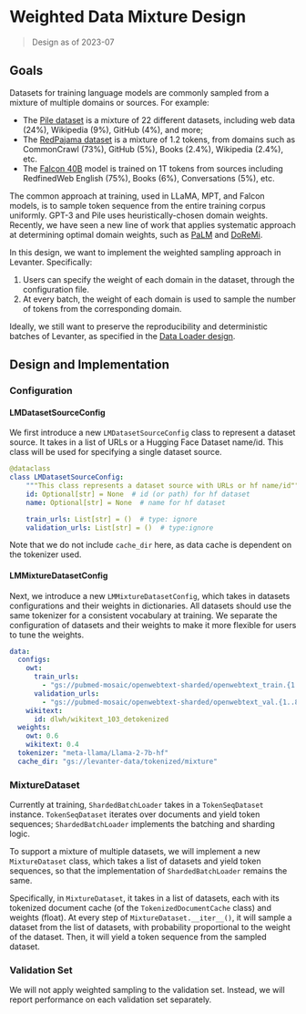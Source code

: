 # Weighted Data Mixture Design
> Design as of 2023-07

## Goals
Datasets for training language models are commonly sampled from a mixture of multiple domains or sources.
For example:
- The [Pile dataset](https://pile.eleuther.ai/) is a mixture of 22 different datasets, including
web data (24%), Wikipedia (9%), GitHub (4%), and more;
- The [RedPajama dataset](https://huggingface.co/datasets/togethercomputer/RedPajama-Data-1T) is
a mixture of 1.2 tokens, from domains such as CommonCrawl (73%), GitHub (5%), Books (2.4%),
Wikipedia (2.4%), etc.
- The [Falcon 40B](https://huggingface.co/tiiuae/falcon-40b) model is trained on 1T tokens from
sources including RedfinedWeb English (75%), Books (6%), Conversations (5%), etc.

The common approach at training, used in LLaMA, MPT, and Falcon models, is to sample token sequence from
the entire training corpus uniformly. GPT-3 and Pile uses heuristically-chosen domain weights.
Recently, we have seen a new line of work that applies systematic approach at determining optimal domain
weights, such as [PaLM](https://arxiv.org/abs/2204.02311) and [DoReMi](https://arxiv.org/abs/2305.10429).

In this design, we want to implement the weighted sampling approach in Levanter. Specifically:
1. Users can specify the weight of each domain in the dataset, through the configuration file.
2. At every batch, the weight of each domain is used to sample the number of tokens from the
corresponding domain.

Ideally, we still want to preserve the reproducibility and deterministic batches of Levanter,
as specified in the [Data Loader design](Data-Loader-Design.md).


## Design and Implementation
### Configuration
#### LMDatasetSourceConfig
We first introduce a new `LMDatasetSourceConfig` class to represent a dataset source. It takes in a list of URLs or a Hugging Face Dataset name/id. This class will be used for specifying a single dataset source.

```yaml
@dataclass
class LMDatasetSourceConfig:
    """This class represents a dataset source with URLs or hf name/id"""
    id: Optional[str] = None  # id (or path) for hf dataset
    name: Optional[str] = None  # name for hf dataset

    train_urls: List[str] = ()  # type: ignore
    validation_urls: List[str] = ()  # type:ignore
```

Note that we do not include `cache_dir` here, as data cache is dependent on the tokenizer used.

#### LMMixtureDatasetConfig
Next, we introduce a new `LMMixtureDatasetConfig`, which takes in datasets configurations and their weights in dictionaries.
All datasets should use the same tokenizer for a consistent vocabulary at training.
We separate the configuration of datasets and their weights to make it more flexible for users to tune the weights.

```yaml
data:
  configs:
    owt:
      train_urls:
        - "gs://pubmed-mosaic/openwebtext-sharded/openwebtext_train.{1..128}-of-128.jsonl.gz"
      validation_urls:
        - "gs://pubmed-mosaic/openwebtext-sharded/openwebtext_val.{1..8}-of-8.jsonl.gz"
    wikitext:
      id: dlwh/wikitext_103_detokenized
  weights:
    owt: 0.6
    wikitext: 0.4
  tokenizer: "meta-llama/Llama-2-7b-hf"
  cache_dir: "gs://levanter-data/tokenized/mixture"
```

### MixtureDataset
Currently at training, `ShardedBatchLoader` takes in a `TokenSeqDataset` instance. `TokenSeqDataset`
iterates over documents and yield token sequences; `ShardedBatchLoader` implements the batching
and sharding logic.

To support a mixture of multiple datasets, we will implement a new `MixtureDataset` class, which
takes a list of datasets and yield token sequences, so that the implementation of `ShardedBatchLoader`
remains the same.

Specifically, in `MixtureDataset`, it takes in a list of datasets, each with its tokenized document
cache (of the `TokenizedDocumentCache` class) and weights (float). At every step of
`MixtureDataset.__iter__()`, it will sample a dataset from the list of datasets, with probability
proportional to the weight of the dataset. Then, it will yield a token sequence from the sampled
dataset.

### Validation Set
We will not apply weighted sampling to the validation set. Instead, we will report performance on each
validation set separately.

